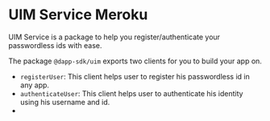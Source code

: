 # UIM Service Meroku

UIM Service is a package to help you register/authenticate your passwordless ids  with ease.

The package `@dapp-sdk/uim` exports two clients for you to build your app on.

- `registerUser`: This client helps user to register his passwordless id in any app.
- `authenticateUser`: This client helps user to authenticate his identity using his username and id.
- 
